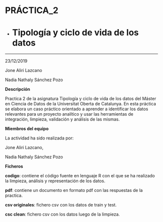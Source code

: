 # PRÁCTICA_2

* # Tipología y ciclo de vida de los datos 
***
23/12/2019

Jone Aliri Lazcano

Nadia Nathaly Sánchez Pozo

**Descripción**

Practica 2 de la asignatura Tipología y ciclo de vida de los datos del Máster en Ciencia de Datos de la Universitat Oberta de Catalunya.
En esta práctica se elabora un caso práctico orientado a aprender a identificar los datos relevantes para un proyecto analítico y usar las herramientas de integración, limpieza, validación y análisis de las mismas. 

**Miembros del equipo**

La actividad ha sido realizada por: 

Jone Aliri Lazcano,

Nadia Nathaly Sánchez Pozo


**Ficheros**

**codigo**: contiene el código fuente en lenguaje R con el que se ha realizado la limpieza, análisis y representación de los datos.

**pdf**: contiene un documento en formato pdf con las respuestas de la practica.

**csv originales**: fichero csv con los datos de train y test.

**csc clean**: fichero csv con los datos luego de la limpieza. 
